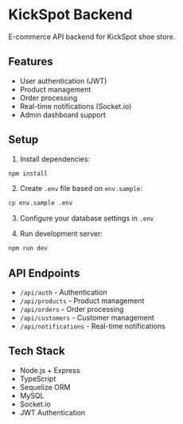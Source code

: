 # KickSpot Backend

E-commerce API backend for KickSpot shoe store.

## Features

- User authentication (JWT)
- Product management
- Order processing
- Real-time notifications (Socket.io)
- Admin dashboard support

## Setup

1. Install dependencies:
```bash
npm install
```

2. Create `.env` file based on `env.sample`:
```bash
cp env.sample .env
```

3. Configure your database settings in `.env`

4. Run development server:
```bash
npm run dev
```

## API Endpoints

- `/api/auth` - Authentication
- `/api/products` - Product management
- `/api/orders` - Order processing
- `/api/customers` - Customer management
- `/api/notifications` - Real-time notifications

## Tech Stack

- Node.js + Express
- TypeScript
- Sequelize ORM
- MySQL
- Socket.io
- JWT Authentication
